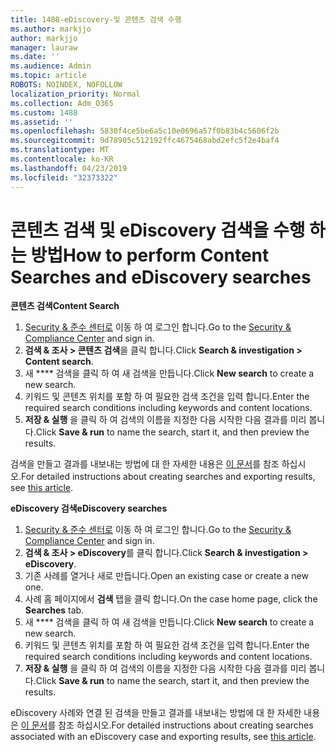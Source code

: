 ```yaml
---
title: 1488-eDiscovery-및 콘텐츠 검색 수행
ms.author: markjjo
author: markjjo
manager: lauraw
ms.date: ''
ms.audience: Admin
ms.topic: article
ROBOTS: NOINDEX, NOFOLLOW
localization_priority: Normal
ms.collection: Adm_O365
ms.custom: 1488
ms.assetid: ''
ms.openlocfilehash: 5830f4ce5be6a5c10e0696a57f0b83b4c5606f2b
ms.sourcegitcommit: 9d78905c512192ffc4675468abd2efc5f2e4baf4
ms.translationtype: MT
ms.contentlocale: ko-KR
ms.lasthandoff: 04/23/2019
ms.locfileid: "32373322"
---
```

# <a name="how-to-perform-content-searches-and-ediscovery-searches"></a><span data-ttu-id="72a10-102">콘텐츠 검색 및 eDiscovery 검색을 수행 하는 방법</span><span class="sxs-lookup"><span data-stu-id="72a10-102">How to perform Content Searches and eDiscovery searches</span></span>

<span data-ttu-id="72a10-103">**콘텐츠 검색**</span><span class="sxs-lookup"><span data-stu-id="72a10-103">**Content Search**</span></span>

1. <span data-ttu-id="72a10-104">[Security & 준수 센터로](https://protection.office.com) 이동 하 여 로그인 합니다.</span><span class="sxs-lookup"><span data-stu-id="72a10-104">Go to the [Security & Compliance Center](https://protection.office.com) and sign in.</span></span>
2. <span data-ttu-id="72a10-105">**검색 & 조사 > 콘텐츠 검색**을 클릭 합니다.</span><span class="sxs-lookup"><span data-stu-id="72a10-105">Click **Search & investigation > Content search**.</span></span>
3. <span data-ttu-id="72a10-106">새 \*\*\*\* 검색을 클릭 하 여 새 검색을 만듭니다.</span><span class="sxs-lookup"><span data-stu-id="72a10-106">Click **New search** to create a new search.</span></span>
4. <span data-ttu-id="72a10-107">키워드 및 콘텐츠 위치를 포함 하 여 필요한 검색 조건을 입력 합니다.</span><span class="sxs-lookup"><span data-stu-id="72a10-107">Enter the required search conditions including keywords and content locations.</span></span>  
5. <span data-ttu-id="72a10-108">**저장 & 실행** 을 클릭 하 여 검색의 이름을 지정한 다음 시작한 다음 결과를 미리 봅니다.</span><span class="sxs-lookup"><span data-stu-id="72a10-108">Click **Save & run** to name the search, start it, and then preview the results.</span></span> 
 
<span data-ttu-id="72a10-109">검색을 만들고 결과를 내보내는 방법에 대 한 자세한 내용은 [이 문서](https://docs.microsoft.com/office365/securitycompliance/content-search)를 참조 하십시오.</span><span class="sxs-lookup"><span data-stu-id="72a10-109">For detailed instructions about creating searches and exporting results, see [this article](https://docs.microsoft.com/office365/securitycompliance/content-search).</span></span>

<span data-ttu-id="72a10-110">**eDiscovery 검색**</span><span class="sxs-lookup"><span data-stu-id="72a10-110">**eDiscovery searches**</span></span>

1. <span data-ttu-id="72a10-111">[Security & 준수 센터로](https://protection.office.com) 이동 하 여 로그인 합니다.</span><span class="sxs-lookup"><span data-stu-id="72a10-111">Go to the [Security & Compliance Center](https://protection.office.com) and sign in.</span></span>
2. <span data-ttu-id="72a10-112">**검색 & 조사 > eDiscovery**를 클릭 합니다.</span><span class="sxs-lookup"><span data-stu-id="72a10-112">Click **Search & investigation > eDiscovery**.</span></span>
3. <span data-ttu-id="72a10-113">기존 사례를 열거나 새로 만듭니다.</span><span class="sxs-lookup"><span data-stu-id="72a10-113">Open an existing case or create a new one.</span></span>
4. <span data-ttu-id="72a10-114">사례 홈 페이지에서 **검색** 탭을 클릭 합니다.</span><span class="sxs-lookup"><span data-stu-id="72a10-114">On the case home page, click the **Searches** tab.</span></span>  
5. <span data-ttu-id="72a10-115">새 \*\*\*\* 검색을 클릭 하 여 새 검색을 만듭니다.</span><span class="sxs-lookup"><span data-stu-id="72a10-115">Click **New search** to create a new search.</span></span>
6. <span data-ttu-id="72a10-116">키워드 및 콘텐츠 위치를 포함 하 여 필요한 검색 조건을 입력 합니다.</span><span class="sxs-lookup"><span data-stu-id="72a10-116">Enter the required search conditions including keywords and content locations.</span></span>  
7. <span data-ttu-id="72a10-117">**저장 & 실행** 을 클릭 하 여 검색의 이름을 지정한 다음 시작한 다음 결과를 미리 봅니다.</span><span class="sxs-lookup"><span data-stu-id="72a10-117">Click **Save & run** to name the search, start it, and then preview the results.</span></span>

<span data-ttu-id="72a10-118">eDiscovery 사례와 연결 된 검색을 만들고 결과를 내보내는 방법에 대 한 자세한 내용은 [이 문서](https://docs.microsoft.com/office365/securitycompliance/ediscovery-cases)를 참조 하십시오.</span><span class="sxs-lookup"><span data-stu-id="72a10-118">For detailed instructions about creating searches associated with an eDiscovery case and exporting results, see [this article](https://docs.microsoft.com/office365/securitycompliance/ediscovery-cases).</span></span>